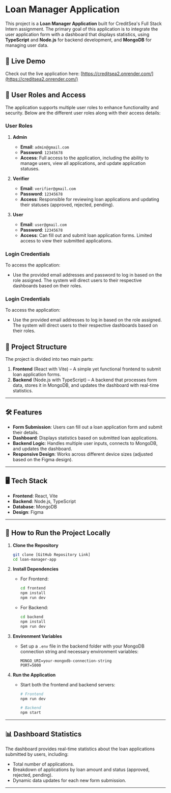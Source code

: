 # Loan Manager Application

This project is a **Loan Manager Application** built for CreditSea's Full Stack Intern assignment. The primary goal of this application is to integrate the user application form with a dashboard that displays statistics, using **TypeScript** and **Node.js** for backend development, and **MongoDB** for managing user data.

## 🚀 Live Demo

Check out the live application here: [https://creditsea2.onrender.com/](https://creditsea2.onrender.com/)


## 👤 User Roles and Access

The application supports multiple user roles to enhance functionality and security. Below are the different user roles along with their access details:

### **User Roles**

1. **Admin**
   - **Email**: `admin@gmail.com`
   - **Password**: `12345678`
   - **Access**: Full access to the application, including the ability to manage users, view all applications, and update application statuses.



2. **Verifier**
   - **Email**: `verifier@gmail.com`
   - **Password**: `12345678`
   - **Access**: Responsible for reviewing loan applications and updating their statuses (approved, rejected, pending).
3. **User**
   - **Email**: `user@gmail.com`
   - **Password**: `12345678`
   - **Access**: Can fill out and submit loan application forms. Limited access to view their submitted applications.
### **Login Credentials**

To access the application:
- Use the provided email addresses and password to log in based on the role assigned. The system will direct users to their respective dashboards based on their roles.

### **Login Credentials**

To access the application:
- Use the provided email addresses to log in based on the role assigned. The system will direct users to their respective dashboards based on their roles.


## 📂 Project Structure

The project is divided into two main parts:
1. **Frontend** (React with Vite) – A simple yet functional frontend to submit loan application forms.
2. **Backend** (Node.js with TypeScript) – A backend that processes form data, stores it in MongoDB, and updates the dashboard with real-time statistics.

---

## 🛠️ Features

- **Form Submission**: Users can fill out a loan application form and submit their details.
- **Dashboard**: Displays statistics based on submitted loan applications.
- **Backend Logic**: Handles multiple user inputs, connects to MongoDB, and updates the dashboard.
- **Responsive Design**: Works across different device sizes (adjusted based on the Figma design).
  
---

## 🖥️ Tech Stack

- **Frontend**: React, Vite
- **Backend**: Node.js, TypeScript
- **Database**: MongoDB
- **Design**: Figma

---

## 📁 How to Run the Project Locally

1. **Clone the Repository**
   ```bash
   git clone [GitHub Repository Link]
   cd loan-manager-app
2. **Install Dependencies**
   - For Frontend:
     ```bash
     cd frontend
     npm install
     npm run dev
     ```
   - For Backend:
     ```bash
     cd backend
     npm install
     npm run dev
     ```

3. **Environment Variables**
   - Set up a `.env` file in the backend folder with your MongoDB connection string and necessary environment variables:
     ```env
     MONGO_URI=your-mongodb-connection-string
     PORT=5000
     ```

4. **Run the Application**
   - Start both the frontend and backend servers:
     ```bash
     # Frontend
     npm run dev

     # Backend
     npm start
     ```

---

## 📊 Dashboard Statistics

The dashboard provides real-time statistics about the loan applications submitted by users, including:
- Total number of applications.
- Breakdown of applications by loan amount and status (approved, rejected, pending).
- Dynamic data updates for each new form submission.



---




